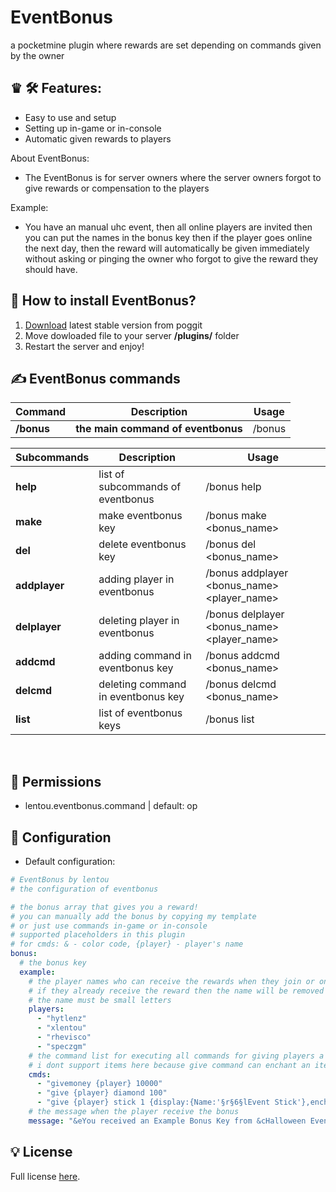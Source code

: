 # EventBonus
a pocketmine plugin where rewards are set depending on commands given by the owner
  
## ♛ 🛠️ Features:
- Easy to use and setup
- Setting up in-game or in-console
- Automatic given rewards to players

About EventBonus:
- The EventBonus is for server owners where the server owners forgot to give rewards or compensation to the players

Example:
- You have an manual uhc event, then all online players are invited then you can put the names in the bonus key then if the player goes online the next day, then the reward will automatically be given immediately without asking or pinging the owner who forgot to give the reward they should have.

## 🔧 How to install EventBonus? 
1) [Download](https://poggit.pmmp.io/ci/EventBonus/~) latest stable version from poggit  
2) Move dowloaded file to your server **/plugins/** folder  
3) Restart the server and enjoy!
  
## ✍ EventBonus commands  

| **Command** | **Description** |  **Usage** |
| --- | --- |  --- |
| **/bonus** | **the main command of eventbonus** | /bonus |

| **Subcommands** | **Description** | **Usage** |
| --- | --- | --- |
| **help** | list of subcommands of eventbonus | /bonus help |
| **make** | make eventbonus key | /bonus make <bonus_name> |
| **del** | delete eventbonus key | /bonus del <bonus_name> |
| **addplayer** | adding player in eventbonus | /bonus addplayer <bonus_name> <player_name> |
| **delplayer** | deleting player in eventbonus | /bonus delplayer <bonus_name> <player_name> |
| **addcmd** | adding command in eventbonus key | /bonus addcmd <bonus_name> <command> |
| **delcmd** | deleting command in eventbonus key | /bonus delcmd <bonus_name> <command> |
| **list** | list of eventbonus keys | /bonus list |

<br>

## 📃  Permissions  

- lentou.eventbonus.command | default: op
  
## 🔧 Configuration  
- Default configuration:

```yaml  
# EventBonus by lentou
# the configuration of eventbonus

# the bonus array that gives you a reward!
# you can manually add the bonus by copying my template
# or just use commands in-game or in-console
# supported placeholders in this plugin
# for cmds: & - color code, {player} - player's name
bonus:
  # the bonus key
  example:
    # the player names who can receive the rewards when they join or online!
    # if they already receive the reward then the name will be removed in the list
    # the name must be small letters
    players:
      - "hytlenz"
      - "xlentou"
      - "rhevisco"
      - "speczgm"
    # the command list for executing all commands for giving players a bonus/reward!
    # i dont support items here because give command can enchant an item, even an custom ones!
    cmds:
      - "givemoney {player} 10000"
      - "give {player} diamond 100"
      - "give {player} stick 1 {display:{Name:'§r§6§lEvent Stick'},ench:[{id:9s,lvl:2s},{id:10s,lvl:2s}]}"
    # the message when the player receive the bonus
    message: "&eYou received an Example Bonus Key from &cHalloween Event, &eEnjoy your Reward :) - &bL2"
```

##  💡 License  
  
Full license [here](https://github.com/Lentou/EventBonus/blob/main/LICENSE).
